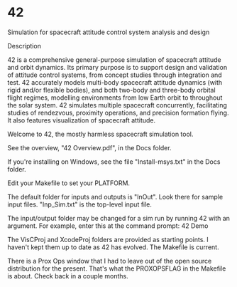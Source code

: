 # 42
Simulation for spacecraft attitude control system analysis and design 

Description

42 is a comprehensive general-purpose simulation of spacecraft attitude and orbit dynamics. Its primary purpose is to support design and validation of attitude control systems, from concept studies through integration and test. 42 accurately models multi-body spacecraft attitude dynamics (with rigid and/or flexible bodies), and both two-body and three-body orbital flight regimes, modelling environments from low Earth orbit to throughout the solar system. 42 simulates multiple spacecraft concurrently, facilitating studies of rendezvous, proximity operations, and precision formation flying. It also features visualization of spacecraft attitude.

Welcome to 42, the mostly harmless spacecraft simulation tool.

See the overview, "42 Overview.pdf", in the Docs folder.

If you're installing on Windows, see the file "Install-msys.txt" in the Docs folder.

Edit your Makefile to set your PLATFORM.

The default folder for inputs and outputs is "InOut".  Look there for sample input files.  "Inp_Sim.txt" is the top-level input file.

The input/output folder may be changed for a sim run by running 42 with an argument.  For example, enter this at the command prompt:
42 Demo

The VisCProj and XcodeProj folders are provided as starting points.  I haven't kept them up to date as 42 has evolved.  The Makefile is current.

There is a Prox Ops window that I had to leave out of the open source distribution for the present.  That's what the PROXOPSFLAG in the Makefile is about.  Check back in a couple months.
